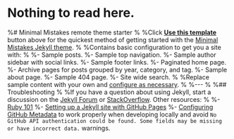 # Nothing to read here. 

%# Minimal Mistakes remote theme starter
%
%Click [**Use this template**](https://github.com/mmistakes/mm-github-pages-starter/generate) button above for the quickest method of getting started with the [Minimal Mistakes Jekyll theme](https://github.com/mmistakes/minimal-mistakes).
%
%Contains basic configuration to get you a site with:
%
%- Sample posts.
%- Sample top navigation.
%- Sample author sidebar with social links.
%- Sample footer links.
%- Paginated home page.
%- Archive pages for posts grouped by year, category, and tag.
%- Sample about page.
%- Sample 404 page.
%- Site wide search.
%
%Replace sample content with your own and [configure as necessary](https://mmistakes.github.io/minimal-mistakes/docs/configuration/).
%
%---
%
%## Troubleshooting
%
%If you have a question about using Jekyll, start a discussion on the [Jekyll Forum](https://talk.jekyllrb.com/) or [StackOverflow](https://stackoverflow.com/questions/tagged/jekyll). Other resources:
%
%- [Ruby 101](https://jekyllrb.com/docs/ruby-101/)
%- [Setting up a Jekyll site with GitHub Pages](https://jekyllrb.com/docs/github-pages/)
%- [Configuring GitHub Metadata](https://github.com/jekyll/github-metadata/blob/master/docs/configuration.md#configuration) to work properly when developing locally and avoid `No GitHub API authentication could be found. Some fields may be missing or have incorrect data.` warnings.
